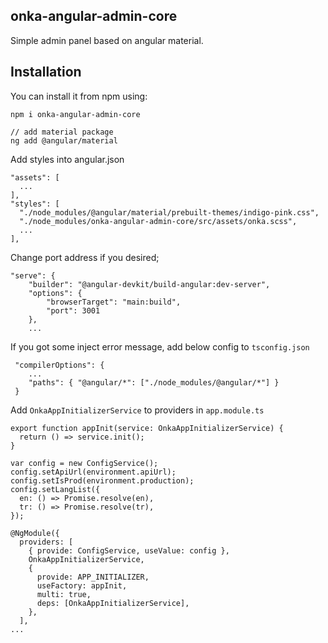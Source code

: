## onka-angular-admin-core

Simple admin panel based on angular material.

## Installation

You can install it from npm using:

```
npm i onka-angular-admin-core

// add material package
ng add @angular/material
```

Add styles into angular.json

```
"assets": [
  ...
],
"styles": [
  "./node_modules/@angular/material/prebuilt-themes/indigo-pink.css",
  "./node_modules/onka-angular-admin-core/src/assets/onka.scss",
  ...             
],
```

Change port address if you desired;

```
"serve": {
    "builder": "@angular-devkit/build-angular:dev-server",
    "options": {
        "browserTarget": "main:build",
        "port": 3001
    },
    ...
```

If you got some inject error message, add below config to `tsconfig.json`

```
 "compilerOptions": {
    ...
    "paths": { "@angular/*": ["./node_modules/@angular/*"] }
 }
```

Add `OnkaAppInitializerService` to providers in `app.module.ts`

```
export function appInit(service: OnkaAppInitializerService) {
  return () => service.init();
}

var config = new ConfigService();
config.setApiUrl(environment.apiUrl);
config.setIsProd(environment.production);
config.setLangList({
  en: () => Promise.resolve(en),
  tr: () => Promise.resolve(tr),
});

@NgModule({
  providers: [
    { provide: ConfigService, useValue: config },
    OnkaAppInitializerService,
    {
      provide: APP_INITIALIZER,
      useFactory: appInit,
      multi: true,
      deps: [OnkaAppInitializerService],
    },
  ],
...
```